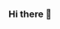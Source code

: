 ### Hi there 👋

<!--
**zehradata/zehradata** is a ✨ _special_ ✨ repository because its `README.md` (this file) appears on your GitHub profile.

Here are some ideas to get you started:

- 🔭 I’m currently working on ...
- 🌱 I’m currently learning ...
- 👯 I’m looking to collaborate on ...
- 🤔 I’m looking for help with ...
- 💬 Ask me about ...
- 📫 How to reach me: ...
- 😄 Pronouns: ...
- ⚡ Fun fact: ...

# Zehra Ilpek

London, England
Email: zehraiilpek@gmail.com
Contact Number: +447557148031

## Summary

I am a motivated professional looking to transition into the field of data science. With a background in Nuclear Medicine Physicist, I have developed a strong foundation in analytical thinking, problem-solving, and attention to detail. In pursuit of my career change, I have completed HyperionDev's Data Science Bootcamp. During this program, I gained hands-on experience with Python, Machine learning, Data Visualization, Natural Language Processing (NLP), and Jupyter Notebook. I am a collaborative team player who is dedicated to continuous learning and professional growth. Overall, I am confident that my background and passion for data science make me a strong candidate for any data science position.

## Skills & Achievements

- Scientific thinking
- Data visualization
- Radiation Safety
- Jupyter Notebook
- Dosimetry
- Laboratory Management
- Python
- Machine Learning
- Problem-Solving
- Health and Safety
- Risk assessments
- Gamma SPECT/CT
- HTML, CSS
- Gaussian 03W
- Collaboration and Teamwork

## Professional Experience

### Bursa Health Directorate - Programmer, Turkey (Sept 2020 - July 2022)

...

### Kayseri State Hospital - Health and Safety Specialist (Sept 2014 - Sept 2015)

...

### Kayseri State Hospital - Nuclear Medicine Physicist (March 2009 - Sept 2014)

...

### Sivas Sizir High School (Sept 2008 - March 2009)

...

## Education & Training

- Hyperion Development Skills Bootcamp in Data Science (March 2023 - July 2023)
- ESOL English Course, London South East Colleges (September 2022 - July 2023)
- Level 1 Health and Social Care, Southwark College, London (September 2022 - January 2023)

...

## Interests & Hobbies

- Travel
- Language learning
- Photography
- Outdoor Activities

[![Github Badge](https://img.shields.io/badge/-Github-000?style=quare&labelColor=000&logo=Github&logoColor=white&link=link)](link) 


